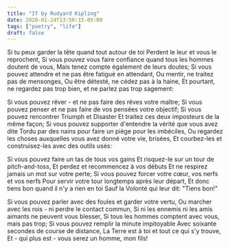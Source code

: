 ```yaml
---
title: "If by Rudyard Kipling"
date: 2020-01-24T13:50:15-05:00
tags: ["poetry", "life"]
draft: false
---
```


Si tu peux garder la tête quand tout autour de toi
Perdent le leur et vous le reprochent,
Si vous pouvez vous faire confiance quand tous les hommes doutent de vous,
Mais tenez compte également de leurs doutes;
Si vous pouvez attendre et ne pas être fatigué en attendant,
Ou mentir, ne traitez pas de mensonges,
Ou être détesté, ne cédez pas à la haine,
Et pourtant, ne regardez pas trop bien, et ne parlez pas trop sagement:

Si vous pouvez rêver - et ne pas faire des rêves votre maître;
Si vous pouvez penser et ne pas faire de vos pensées votre objectif;
Si vous pouvez rencontrer Triumph et Disaster
Et traitez ces deux imposteurs de la même façon;
Si vous pouvez supporter d'entendre la vérité que vous avez dite
Tordu par des nains pour faire un piège pour les imbéciles,
Ou regardez les choses auxquelles vous avez donné votre vie, brisées,
Et courbez-les et construisez-les avec des outils usés:

Si vous pouvez faire un tas de tous vos gains
Et risquez-le sur un tour de pitch-and-toss,
Et perdez et recommencez à vos débuts
Et ne respirez jamais un mot sur votre perte;
Si vous pouvez forcer votre cœur, vos nerfs et vos nerfs
Pour servir votre tour longtemps après leur départ,
Et donc tiens bon quand il n'y a rien en toi
Sauf la Volonté qui leur dit: "Tiens bon!"

Si vous pouvez parler avec des foules et garder votre vertu,
Ou marcher avec les rois - ni perdre le contact commun,
Si ni les ennemis ni les amis aimants ne peuvent vous blesser,
Si tous les hommes comptent avec vous, mais pas trop;
Si vous pouvez remplir la minute impitoyable
Avec soixante secondes de course de distance,
La Terre est à toi et tout ce qui s'y trouve,
Et - qui plus est - vous serez un homme, mon fils!
